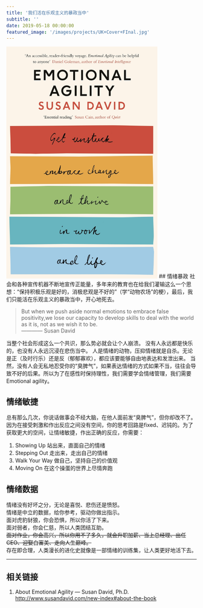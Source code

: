 ```yaml
---
title: '我们活在乐观主义的暴政当中'
subtitle: ''
date: 2019-05-18 00:00:00
featured_image: '/images/projects/UK+Cover+FInal.jpg'
---
```


<img src="/images/projects/UK+Cover+FInal.jpg" width="400px">
## 情绪暴政
社会和各种宣传机器不断地宣传正能量，多年来的教育也在给我们灌输这么一个思想：“保持积极乐观是好的，消极悲观是不好的”（学“动物农场”的梗），最后，我们只能活在乐观主义的暴政当中，开心地死去。

<blockquote>
But when we push aside normal emotions to embrace false positivity,we lose our capacity to develop skills to deal with the world as it is, not as we wish it to be. <br/>
———— Susan David
</blockquote>



当整个社会形成这么一个共识，那么势必就会让个人崩溃。
没有人永远都是快乐的，也没有人永远沉浸在悲伤当中。
人是情绪的动物，压抑情绪就是自杀。无论是正（及时行乐）还是反（郁郁寡欢），都应该要能够自由地表达和发泄出来。
当然，没有人会无私地忍受你的“臭脾气”，如果表达情绪的方式如果不当，往往会导致不好的后果。所以为了在感性时保持理性，我们需要学会情绪管理，我们需要Emotional agility。

## 情绪敏捷
总有那么几次，你说话做事会不经大脑，在他人面前发“臭脾气”，但你却改不了。
因为在接受刺激和作出反应之间没有空间，你的思考回路是fixed、迟钝的。为了获取更大的空间，让情绪敏捷，作出正确的反应，你需要：
1. Showing Up 站出来，直面自己的情绪
2. Stepping Out 走出来，走出自己的情绪
3. Walk Your Way 做自己，坚持自己的价值观
4. Moving On 在这个操蛋的世界上尽情奔跑

## 情绪数据
情绪没有好坏之分，无论是喜悦、悲伤还是愤怒。  
情绪是中立的数据，给你参考，驱动你做出指示。  
面对虎豹豺狼，你会恐惧，所以你活了下来。  
面对弱者，你会仁慈，所以人类团结互助。  
~~面对作业，你会高兴，所以你用不了多久，就会升职加薪、当上总经理、出任CEO、迎娶白富美、走向人生巅峰。~~  
存在即合理，人类漫长的进化史就像是一部情绪的训练集，让人类更好地活下去。

----

## 相关链接
1. About Emotional Agility — Susan David, Ph.D. <http://www.susandavid.com/new-index#about-the-book>